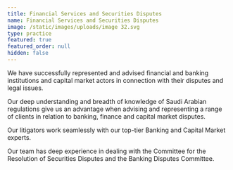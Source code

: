 ```yaml
---
title: Financial Services and Securities Disputes
name: Financial Services and Securities Disputes
image: /static/images/uploads/image 32.svg
type: practice
featured: true
featured_order: null
hidden: false
---
```

We have successfully represented and advised financial and banking institutions and capital market actors in connection with their disputes and legal issues.

Our deep understanding and breadth of knowledge of Saudi Arabian regulations give us an advantage when advising and representing a range of clients in relation to banking, finance and capital market disputes.

Our litigators work seamlessly with our top-tier Banking and Capital Market experts.

Our team has deep experience in dealing with the Committee for the Resolution of Securities Disputes and the Banking Disputes Committee.
